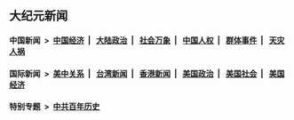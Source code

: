 ## 大纪元新闻

#### 中国新闻 &nbsp;>&nbsp; [中国经济](indexes/ncid283/README.md?03182045) &nbsp;| &nbsp; [大陆政治](indexes/ncid277/README.md?03182045) &nbsp;| &nbsp; [社会万象](indexes/ncid282/README.md?03182045) &nbsp;| &nbsp; [中国人权](indexes/ncid278/README.md?03182045) &nbsp;| &nbsp; [群体事件](indexes/ncid279/README.md?03182045) &nbsp;| &nbsp; [天灾人祸](indexes/ncid280/README.md?03182045)

#### 国际新闻 &nbsp;>&nbsp; [美中关系](indexes/nf1412576/README.md?03182045) &nbsp;| &nbsp; [台湾新闻](indexes/ncid1349361/README.md?03182045) &nbsp;| &nbsp; [香港新闻](indexes/ncid1349362/README.md?03182045) &nbsp;| &nbsp; [美国政治](indexes/ncid1078159/README.md?03182045) &nbsp;| &nbsp; [美国社会](indexes/ncid1078160/README.md?03182045) &nbsp;| &nbsp; [美国经济](indexes/ncid1078158/README.md?03182045)

#### 特别专题 &nbsp;>&nbsp; [中共百年历史](https://github.com/epoch-news/epoch-special/blob/master/README.md?03182045)  
